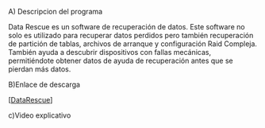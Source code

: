 A) Descripcion del programa

Data Rescue es un software de recuperación de datos. Este software no solo es utilizado para recuperar datos perdidos pero también recuperación de partición de tablas, archivos de arranque y configuración Raid Compleja. También ayuda a descubrir dispositivos con fallas mecánicas, permitiéndote obtener datos de ayuda de recuperación antes que se pierdan más datos.

B)Enlace de descarga

[[DataRescue](https://www.prosofteng.com/download-data-rescue-6-windows)]

c)Video explicativo
